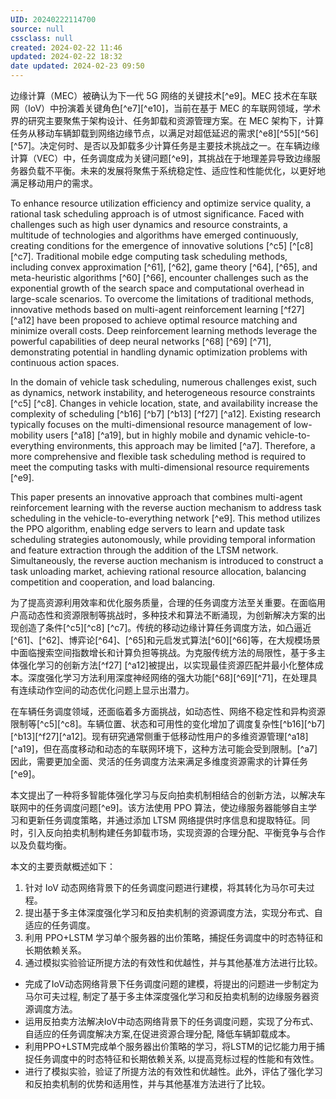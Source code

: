 ```yaml
---
UID: 20240222114700
source: null
cssclass: null
created: 2024-02-22 11:46
updated: 2024-02-22 18:32
date updated: 2024-02-23 09:50
---
```


边缘计算（MEC）被确认为下一代 5G 网络的关键技术[^e9]。MEC 技术在车联网（IoV）中扮演着关键角色[^e7][^e10]，当前在基于 MEC 的车联网领域，学术界的研究主要聚焦于架构设计、任务卸载和资源管理方案。在 MEC 架构下，计算任务从移动车辆卸载到网络边缘节点，以满足对超低延迟的需求[^e8][^55][^56][^57]。决定何时、是否以及卸载多少计算任务是主要技术挑战之一。在车辆边缘计算（VEC）中，任务调度成为关键问题[^e9]，其挑战在于地理差异导致边缘服务器负载不平衡。未来的发展将聚焦于系统稳定性、适应性和性能优化，以更好地满足移动用户的需求。

To enhance resource utilization efficiency and optimize service quality, a rational task scheduling approach is of utmost significance. Faced with challenges such as high user dynamics and resource constraints, a multitude of technologies and algorithms have emerged continuously, creating conditions for the emergence of innovative solutions [^c5] [^[c8] [^c7]. Traditional mobile edge computing task scheduling methods, including convex approximation [^61], [^62], game theory [^64], [^65], and meta-heuristic algorithms [^60] [^66], encounter challenges such as the exponential growth of the search space and computational overhead in large-scale scenarios. To overcome the limitations of traditional methods, innovative methods based on multi-agent reinforcement learning [^f27] [^a12] have been proposed to achieve optimal resource matching and minimize overall costs. Deep reinforcement learning methods leverage the powerful capabilities of deep neural networks [^68] [^69] [^71], demonstrating potential in handling dynamic optimization problems with continuous action spaces.

In the domain of vehicle task scheduling, numerous challenges exist, such as dynamics, network instability, and heterogeneous resource constraints [^c5] [^c8]. Changes in vehicle location, state, and availability increase the complexity of scheduling [^b16] [^b7] [^b13] [^f27] [^a12]. Existing research typically focuses on the multi-dimensional resource management of low-mobility users [^a18] [^a19], but in highly mobile and dynamic vehicle-to-everything environments, this approach may be limited [^a7]. Therefore, a more comprehensive and flexible task scheduling method is required to meet the computing tasks with multi-dimensional resource requirements [^e9].

This paper presents an innovative approach that combines multi-agent reinforcement learning with the reverse auction mechanism to address task scheduling in the vehicle-to-everything network [^e9]. This method utilizes the PPO algorithm, enabling edge servers to learn and update task scheduling strategies autonomously, while providing temporal information and feature extraction through the addition of the LTSM network. Simultaneously, the reverse auction mechanism is introduced to construct a task unloading market, achieving rational resource allocation, balancing competition and cooperation, and load balancing.

为了提高资源利用效率和优化服务质量，合理的任务调度方法至关重要。在面临用户高动态性和资源限制等挑战时，多种技术和算法不断涌现，为创新解决方案的出现创造了条件[^c5][^c8] [^c7]。传统的移动边缘计算任务调度方法，如凸逼近[^61]、[^62]、博弈论[^64]、[^65]和元启发式算法[^60][^66]等，在大规模场景中面临搜索空间指数增长和计算负担等挑战。为克服传统方法的局限性，基于多主体强化学习的创新方法[^f27] [^a12]被提出，以实现最佳资源匹配并最小化整体成本。深度强化学习方法利用深度神经网络的强大功能[^68][^69][^71]，在处理具有连续动作空间的动态优化问题上显示出潜力。

在车辆任务调度领域，还面临着多方面挑战，如动态性、网络不稳定性和异构资源限制等[^c5][^c8]。车辆位置、状态和可用性的变化增加了调度复杂性[^b16][^b7][^b13][^f27][^a12]。现有研究通常侧重于低移动性用户的多维资源管理[^a18][^a19]，但在高度移动和动态的车联网环境下，这种方法可能会受到限制。[^a7]因此，需要更加全面、灵活的任务调度方法来满足多维度资源需求的计算任务[^e9]。

本文提出了一种将多智能体强化学习与反向拍卖机制相结合的创新方法，以解决车联网中的任务调度问题[^e9]。该方法使用 PPO 算法，使边缘服务器能够自主学习和更新任务调度策略，并通过添加 LTSM 网络提供时序信息和提取特征。同时，引入反向拍卖机制构建任务卸载市场，实现资源的合理分配、平衡竞争与合作以及负载均衡。

本文的主要贡献概述如下：

1. 针对 IoV 动态网络背景下的任务调度问题进行建模，将其转化为马尔可夫过程。
2. 提出基于多主体深度强化学习和反拍卖机制的资源调度方法，实现分布式、自适应的任务调度。
3. 利用 PPO+LSTM 学习单个服务器的出价策略，捕捉任务调度中的时态特征和长期依赖关系。
4. 通过模拟实验验证所提方法的有效性和优越性，并与其他基准方法进行比较。

- 完成了IoV动态网络背景下任务调度问题的建模，将提出的问题进一步制定为马尔可夫过程, 制定了基于多主体深度强化学习和反拍卖机制的边缘服务器资源调度方法。
- 运用反拍卖方法解决IoV中动态网络背景下的任务调度问题，实现了分布式、自适应的任务调度解决方案,在促进资源合理分配, 降低车辆卸载成本。
- 利用PPO+LSTM完成单个服务器出价策略的学习，将LSTM的记忆能力用于捕捉任务调度中的时态特征和长期依赖关系, 以提高竞标过程的性能和有效性。
- 进行了模拟实验，验证了所提方法的有效性和优越性。此外，评估了强化学习和反拍卖机制的优势和适用性，并与其他基准方法进行了比较。

